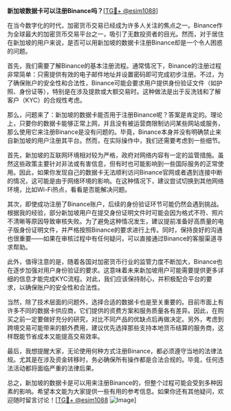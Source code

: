 **新加坡数据卡可以注册Binance吗？**[[TG💪+ @esim1088](https://t.me/s/esim1088)]

在当今数字化的时代，加密货币交易已经成为许多人关注的焦点之一。Binance作为全球最大的加密货币交易平台之一，吸引了无数投资者的目光。然而，对于居住在新加坡的用户来说，是否可以用新加坡的数据卡注册Binance却是一个令人困惑的问题。

首先，我们需要了解Binance的基本注册流程。通常情况下，Binance的注册过程非常简单：只需提供有效的电子邮件地址并设置密码即可完成初步注册。不过，为了确保账户的安全性和合法性，Binance可能会要求用户提供身份验证文件（如护照、身份证等），特别是在涉及提款或大额交易时。这种做法是出于反洗钱和了解客户（KYC）的合规性考虑。

那么，问题来了：新加坡的数据卡能否用于注册Binance呢？答案是肯定的。理论上，只要你的数据卡能够正常上网，并且没有被运营商限制访问某些网站或服务，那么使用它来注册Binance是没有问题的。毕竟，Binance本身并没有明确禁止来自新加坡的用户注册其平台。然而，在实际操作中，我们还需要考虑到一些细节。

首先，新加坡的互联网环境相对较为严格，政府对网络内容有一定的监管措施。虽然这些政策主要针对非法或有害信息，但有时也可能影响到一些国际服务的正常使用。因此，如果你发现自己的数据卡无法顺利访问Binance官网或者遇到连接中断的情况，这可能是由于网络环境的影响。在这种情况下，建议尝试切换到其他网络环境，比如Wi-Fi热点，看看是否能解决问题。

其次，即使成功注册了Binance账户，后续的身份验证环节可能仍然会遇到挑战。根据我的经验，部分新加坡用户在提交身份证明文件时可能会因为格式不符、照片不清晰等原因导致审核失败。为了避免这种情况发生，建议提前准备好高质量的电子版身份证明文件，并严格按照Binance的要求进行上传。同时，保持良好的沟通也很重要——如果在审核过程中有任何疑问，可以直接通过Binance的客服渠道寻求帮助。

此外，值得注意的是，随着各国对加密货币行业的监管力度不断加大，Binance也在逐步加强对用户身份验证的要求。这意味着未来新加坡用户可能需要提供更多详细的信息才能完成KYC流程。对此，我们应该保持耐心，并积极配合平台的要求，以确保账户的安全性和合法性。

当然，除了技术层面的问题外，选择合适的数据卡也是至关重要的。目前市面上有许多不同的数据卡供应商，它们提供的资费方案和服务质量各有差异。因此，在购买之前一定要做好充分的研究，对比不同产品的优缺点后再做决定。另外，考虑到跨境交易可能带来的额外费用，建议优先选择那些支持本地货币结算的服务商，这样既能节省成本又能提高交易效率。

最后，我想提醒大家，无论使用何种方式注册Binance，都必须遵守当地的法律法规。尤其是在涉及资金转移时，务必确保所有操作都是合法合规的。毕竟，任何违法活动都将面临严重的法律后果。

总之，新加坡的数据卡是可以用来注册Binance的，但整个过程可能会受到多种因素的影响。希望本文能为大家提供一些有用的参考信息。如果你还有其他疑问，欢迎随时留言讨论！[[TG💪+ @esim1088](https://t.me/s/esim1088) ![Image](https://i.postimg.cc/4NQfJmqS/Snipaste-2025-05-13-00-14-12.png)]